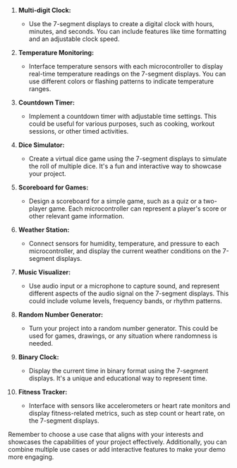 1. **Multi-digit Clock:**
   - Use the 7-segment displays to create a digital clock with hours, minutes, and seconds. You can include features like time formatting and an adjustable clock speed.

2. **Temperature Monitoring:**
   - Interface temperature sensors with each microcontroller to display real-time temperature readings on the 7-segment displays. You can use different colors or flashing patterns to indicate temperature ranges.

3. **Countdown Timer:**
   - Implement a countdown timer with adjustable time settings. This could be useful for various purposes, such as cooking, workout sessions, or other timed activities.

4. **Dice Simulator:**
   - Create a virtual dice game using the 7-segment displays to simulate the roll of multiple dice. It's a fun and interactive way to showcase your project.

5. **Scoreboard for Games:**
   - Design a scoreboard for a simple game, such as a quiz or a two-player game. Each microcontroller can represent a player's score or other relevant game information.

6. **Weather Station:**
   - Connect sensors for humidity, temperature, and pressure to each microcontroller, and display the current weather conditions on the 7-segment displays.

7. **Music Visualizer:**
   - Use audio input or a microphone to capture sound, and represent different aspects of the audio signal on the 7-segment displays. This could include volume levels, frequency bands, or rhythm patterns.

8. **Random Number Generator:**
   - Turn your project into a random number generator. This could be used for games, drawings, or any situation where randomness is needed.

9. **Binary Clock:**
   - Display the current time in binary format using the 7-segment displays. It's a unique and educational way to represent time.

10. **Fitness Tracker:**
    - Interface with sensors like accelerometers or heart rate monitors and display fitness-related metrics, such as step count or heart rate, on the 7-segment displays.

Remember to choose a use case that aligns with your interests and showcases the capabilities of your project effectively. Additionally, you can combine multiple use cases or add interactive features to make your demo more engaging.
